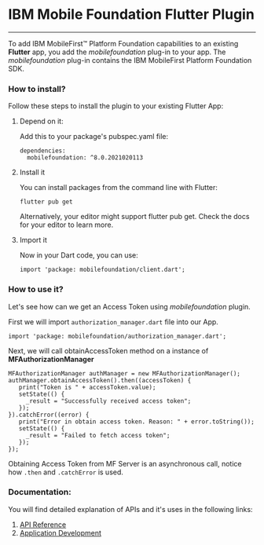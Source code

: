 
# IBM Mobile Foundation Flutter Plugin

---
To add IBM MobileFirst™ Platform Foundation capabilities to an existing **Flutter** app, you add the *mobilefoundation* plug-in to your app. The *mobilefoundation* plug-in contains the IBM MobileFirst Platform Foundation SDK.

### How to install?

Follow these steps to install the plugin to your existing Flutter App:

1. Depend on it:

	Add this to your package's pubspec.yaml file:

	```
	dependencies:
	  mobilefoundation: ^8.0.2021020113
	```
2. Install it
	
	You can install packages from the command line with Flutter:

	`flutter pub get`

	Alternatively, your editor might support flutter pub get. Check the docs for your editor to learn more.

3. Import it

	Now in your Dart code, you can use: 
	
	```
	import 'package: mobilefoundation/client.dart';
	```
	
### How to use it?

Let's see how can we get an Access Token using *mobilefoundation* plugin.

First we will import `authorization_manager.dart` file into our App.

	import 'package: mobilefoundation/authorization_manager.dart';

Next, we will call obtainAccessToken method on a instance of **MFAuthorizationManager**

	MFAuthorizationManager authManager = new MFAuthorizationManager();
    authManager.obtainAccessToken().then((accessToken) {
       print("Token is " + accessToken.value);
       setState(() {
         _result = "Successfully received access token";
       });
    }).catchError((error) {
       print("Error in obtain access token. Reason: " + error.toString());
       setState(() {
         _result = "Failed to fetch access token";
       });
    });
	
Obtaining Access Token from MF Server is an asynchronous call, notice how `.then` and `.catchError` is used.

### Documentation:

You will find detailed explanation of APIs and it's uses in the following links:

1. [API Reference](https://pub.dev/documentation/mobilefoundation/latest/)
2. [Application Development](https://mobilefirstplatform.ibmcloud.com/tutorials/en/foundation/8.0/application-development/)
	
